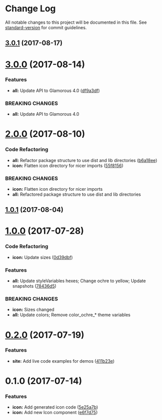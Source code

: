 # Change Log

All notable changes to this project will be documented in this file.
See [standard-version](https://github.com/conventional-changelog/standard-version) for commit guidelines.

<a name="3.0.1"></a>
## [3.0.1](https://github.com/mineral-ui/mineral-ui/compare/@mineral-ui/icon@3.0.0...@mineral-ui/icon@3.0.1) (2017-08-17)




<a name="3.0.0"></a>
# [3.0.0](https://github.com/mineral-ui/mineral-ui/compare/@mineral-ui/icon@2.0.0...@mineral-ui/icon@3.0.0) (2017-08-14)


### Features

* **all:** Update API to Glamorous 4.0 ([df9a3df](https://github.com/mineral-ui/mineral-ui/commit/df9a3df))


### BREAKING CHANGES

* **all:** Update API to Glamorous 4.0




<a name="2.0.0"></a>
# [2.0.0](https://github.com/mineral-ui/mineral-ui/compare/@mineral-ui/icon@1.0.1...@mineral-ui/icon@2.0.0) (2017-08-10)


### Code Refactoring

* **all:** Refactor package structure to use dist and lib directories ([b6a18ee](https://github.com/mineral-ui/mineral-ui/commit/b6a18ee))
* **icon:** Flatten icon directory for nicer imports ([55f8156](https://github.com/mineral-ui/mineral-ui/commit/55f8156))


### BREAKING CHANGES

* **icon:** Flatten icon directory for nicer imports
* **all:** Refactored package structure to use dist and lib
directories




<a name="1.0.1"></a>
## [1.0.1](https://github.com/mineral-ui/mineral-ui/compare/@mineral-ui/icon@1.0.0...@mineral-ui/icon@1.0.1) (2017-08-04)




<a name="1.0.0"></a>
# [1.0.0](https://github.com/mineral-ui/mineral-ui/compare/@mineral-ui/icon@0.2.0...@mineral-ui/icon@1.0.0) (2017-07-28)


### Code Refactoring

* **icon:** Update sizes ([0d39dbf](https://github.com/mineral-ui/mineral-ui/commit/0d39dbf))


### Features

* **all:** Update styleVariables hexes; Change ochre to yellow; Update snapshots ([78436d5](https://github.com/mineral-ui/mineral-ui/commit/78436d5))


### BREAKING CHANGES

* **icon:** Sizes changed
* **all:** Update colors; Remove color_ochre_* theme variables




<a name="0.2.0"></a>
# [0.2.0](https://github.com/mineral-ui/mineral-ui/compare/@mineral-ui/icon@0.1.0...@mineral-ui/icon@0.2.0) (2017-07-19)


### Features

* **site:** Add live code examples for demos ([411b23e](https://github.com/mineral-ui/mineral-ui/commit/411b23e))




<a name="0.1.0"></a>
# 0.1.0 (2017-07-14)


### Features

* **icon:** Add generated icon code ([5e25a7b](https://github.com/mineral-ui/mineral-ui/commit/5e25a7b))
* **icon:** Add new Icon component ([e6f7d75](https://github.com/mineral-ui/mineral-ui/commit/e6f7d75))

